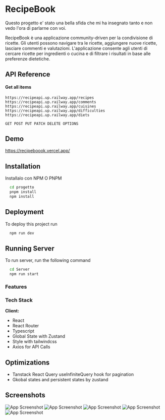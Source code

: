 
# RecipeBook

Questo progetto e' stato una bella sfida che mi ha insegnato tanto e non vedo l'ora di parlarne con voi.

RecipeBook è una applicazione community-driven per la condivisione di ricette. Gli utenti possono navigare tra le ricette, aggiungere nuove ricette, lasciare commenti e valutazioni. L'applicazione consente agli utenti di cercare ricette per ingredienti o cucina e di filtrare i risultati in base alle preferenze dietetiche.




## API Reference

#### Get all items

```http
https://recipeapi.up.railway.app/recipes
https://recipeapi.up.railway.app/comments
https://recipeapi.up.railway.app/cuisines
https://recipeapi.up.railway.app/difficulties
https://recipeapi.up.railway.app/diets

GET POST PUT PATCH DELETE OPTIONS

```



## Demo

https://recipeboook.vercel.app/




## Installation

Installalo con NPM O PNPM

```bash
  cd progetto
  pnpm install
  npm install
```
    
    
## Deployment

To deploy this project run

```bash
  npm run dev
```


## Running Server

To run server, run the following command

```bash
  cd Server
  npm run start
```


### Features

### Tech Stack

**Client:** 
- React
- React Router
- Typescript
- Global State with Zustand
- Style with tailwindcss
- Axios for API Calls


## Optimizations

- Tanstack React Query useInfiniteQuery hook for pagination
- Gkobal states and persistent states by zustand


## Screenshots

![App Screenshot](https://i.ibb.co/TPhsYRk/Screenshot-2024-06-17-alle-08-07-57.png)
![App Screenshot](https://i.ibb.co/nMCfDj6/Screenshot-2024-06-17-alle-08-08-08.png)
![App Screenshot](https://i.ibb.co/Xk4gw9Y/Screenshot-2024-06-17-alle-08-09-04.png)
![App Screenshot](https://i.ibb.co/52Yc1jz/Screenshot-2024-06-17-alle-08-08-29.png)
![App Screenshot](https://i.ibb.co/pQQvb6Q/Screenshot-2024-06-17-alle-08-08-42.png)
